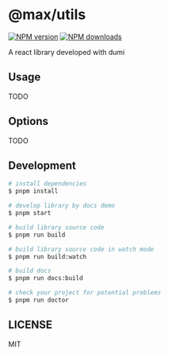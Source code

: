 # @max/utils

[![NPM version](https://img.shields.io/npm/v/@max/utils.svg?style=flat)](https://npmjs.org/package/@max/utils)
[![NPM downloads](http://img.shields.io/npm/dm/@max/utils.svg?style=flat)](https://npmjs.org/package/@max/utils)

A react library developed with dumi

## Usage

TODO

## Options

TODO

## Development

```bash
# install dependencies
$ pnpm install

# develop library by docs demo
$ pnpm start

# build library source code
$ pnpm run build

# build library source code in watch mode
$ pnpm run build:watch

# build docs
$ pnpm run docs:build

# check your project for potential problems
$ pnpm run doctor
```

## LICENSE

MIT
